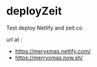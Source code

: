 # deployZeit
Test deploy Netlify and zeit.co

url at :
- https://meryxmas.netlify.com/
- https://merryxmas.now.sh/
